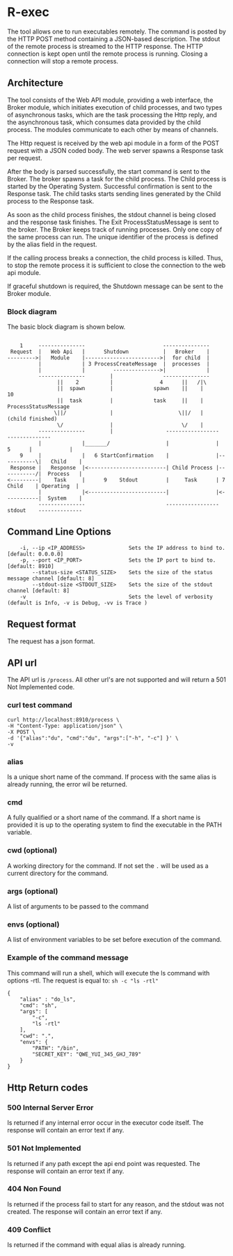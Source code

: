 # R-exec
The tool allows one to run executables remotely.
The command is posted by the HTTP POST method containing a JSON-based description.
The stdout of the remote process is streamed to the HTTP response. The HTTP connection is kept open until
the remote process is running.
Closing a connection will stop a remote process.

## Architecture

The tool consists of the Web API module, providing a web interface, 
the Broker module, which initiates execution of child processes, 
and two types of asynchronous tasks, which are the task processing the Http reply,
and the asynchronous task, which consumes data provided by the child process.
The modules communicate to each other by means of channels. 

The Http request is received by the web api module in a form of the POST request
with a JSON coded body. The web server spawns a Response task per request.

After the body is parsed successfully, the start command is sent 
to the Broker. The broker spawns a task for the child process.
The Child process is started by the Operating System.
Successful confirmation is sent to the Response task.
The child tasks starts sending lines generated by the Child
process to the Response task.

As soon as the child process finishes, the stdout channel is being closed 
and the response task finishes. The Exit ProcessStatusMessage is sent to the broker.
The Broker keeps track of running processes.
Only one copy of the same process can run. The unique identifier of the process
is defined by the alias field in the request.

If the calling process breaks a connection, the child process is killed.
Thus, to stop the remote process it is sufficient to close the connection
to the web api module.
    
If graceful shutdown is required, the Shutdown message can be sent to the
Broker module. 

### Block diagram
The basic block diagram is shown below. 

```
                                    
    1     ---------------                         ---------------
 Request  |   Web Api   |      Shutdown           |   Broker    |
--------->|   Module    |------------------------>|  for child  |
          |             | 3 ProcessCreateMessage  |  processes  |
          |             |         --------------->|             |
          ---------------        |                ---------------
                ||    2          |               4      ||   /|\
                ||  spawn        |             spawn    ||    |         10
                ||  task         |             task     ||    | ProcessStatusMessage
               \||/              |                     \||/   |    (child finished)
                \/               |                      \/    |
          ---------------        |                 -----------------            --------------
          |             |_______/                  |               |     5      |            |
    9     |             |   6 StartConfirmation    |               |-----------\|   Child    |
 Response |   Response  |<-------------------------| Child Process |-----------/|  Process   |
<---------|    Task     |      9    Stdout         |     Task      | 7 Child    | Operating  |
          |             |<-------------------------|               |<-----------|  System    |
          ---------------                          -----------------  stdout    --------------

```
  

## Command Line Options

```
    -i, --ip <IP_ADDRESS>              Sets the IP address to bind to. [default: 0.0.0.0]
    -p, --port <IP_PORT>               Sets the IP port to bind to. [default: 8910]
        --status-size <STATUS_SIZE>    Sets the size of the status message channel [default: 8]
        --stdout-size <STDOUT_SIZE>    Sets the size of the stdout channel [default: 8]
    -v                                 Sets the level of verbosity (default is Info, -v is Debug, -vv is Trace )
```




## Request format
The request has a json format.

## API url
The API url is `/process`.
All other url's are not supported and will return a 501 Not Implemented code.

### curl test command
```
curl http://localhost:8910/process \
-H "Content-Type: application/json" \
-X POST \
-d '{"alias":"du", "cmd":"du", "args":["-h", "-c"] }' \
-v
```

### alias
Is a unique short name of the command.
If process with the same alias is already running,
the error wil be returned.

### cmd
A fully qualified or a short name of the command.
If a short name is provided it is up to the operating system
to find the executable in the PATH variable.

### cwd (optional)
A working directory for the command.
If not set the `.` will be used as a current directory for the command.
 

### args (optional)
A list of arguments to be passed to the command

### envs (optional)
A list of environment variables to be set before execution of the command.

### Example of the command message 
This command will run a shell, which will execute 
the ls command with options -rtl.
The request is equal to: `sh -c "ls -rtl"` 

```
{
    "alias" : "do_ls",
    "cmd": "sh",
    "args": [
        "-c",
        "ls -rtl"
    ],
    "cwd": ".",
    "envs": {
        "PATH": "/bin",
        "SECRET_KEY": "QWE_YUI_345_GHJ_789"
    }
}
```

## Http Return codes
### 500 Internal Server Error
Is returned if any internal error occur in the executor code itself.
The response will contain an error text if any.

### 501 Not Implemented
Is returned if any path except the api end point was requested.
The response will contain an error text if any.

### 404 Non Found
Is returned if the process fail to start for any reason,
and the stdout was not created.
The response will contain an error text if any.

### 409 Conflict
Is returned if the command with equal alias is already running.

